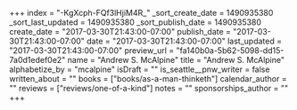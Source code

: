 +++
index = "-KgXcph-FQf3lHjiM4R_"
_sort_create_date = 1490935380
_sort_last_updated = 1490935380
_sort_publish_date = 1490935380
create_date = "2017-03-30T21:43:00-07:00"
publish_date = "2017-03-30T21:43:00-07:00"
date = "2017-03-30T21:43:00-07:00"
last_updated = "2017-03-30T21:43:00-07:00"
preview_url = "fa140b0a-5b62-5098-dd15-7a0d1edef0e2"
name = "Andrew S. McAlpine"
title = "Andrew S. McAlpine"
alphabetize_by = "mcalpine"
isDraft = ""
is_seattle__pnw_writer = false
written_about = ""
books = ["books/as-a-man-thinketh"]
calendar_author = ""
reviews = ["reviews/one-of-a-kind"]
notes = ""
sponsorships_author = ""
+++
